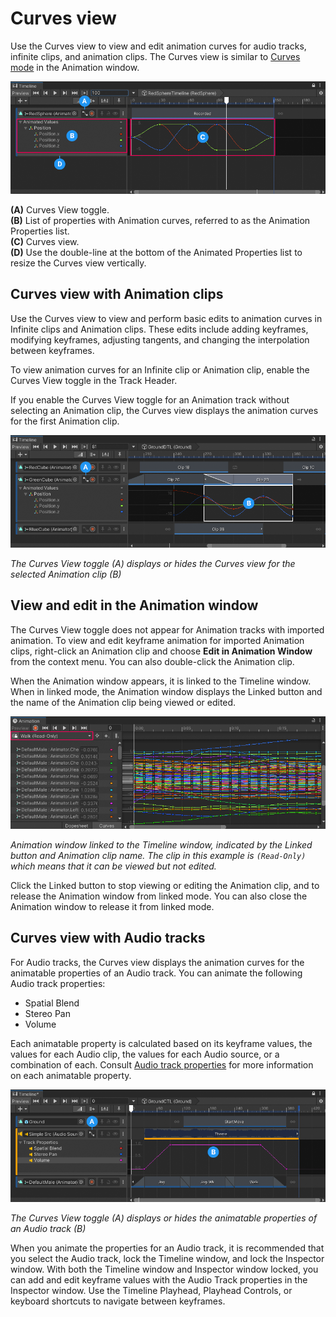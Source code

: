 # Curves view

Use the Curves view to view and edit animation curves for audio tracks, infinite clips, and animation clips. The Curves view is similar to [Curves mode](https://docs.unity3d.com/Manual/animeditor-AnimationCurves.html) in the Animation window.

![](images/anno-curves-view.png)

**(A)** Curves View toggle.<br/>
**(B)** List of properties with Animation curves, referred to as the Animation Properties list.<br/>
**(C)** Curves view.<br/>
**(D)** Use the double-line at the bottom of the Animated Properties list to resize the Curves view vertically.<br/>

## Curves view with Animation clips

Use the Curves view to view and perform basic edits to animation curves in Infinite clips and Animation clips. These edits include adding keyframes, modifying keyframes, adjusting tangents, and changing the interpolation between keyframes.

To view animation curves for an Infinite clip or Animation clip, enable the Curves View toggle in the Track Header.

If you enable the Curves View toggle for an Animation track without selecting an Animation clip, the Curves view displays the animation curves for the first Animation clip.

![](images/tl-curves-anim-clip.png)

_The Curves View toggle (A) displays or hides the Curves view for the selected Animation clip (B)_

<a name="animwindow"></a>
## View and edit in the Animation window

The Curves View toggle does not appear for Animation tracks with imported animation. To view and edit keyframe animation for imported Animation clips, right-click an Animation clip and choose **Edit in Animation Window** from the context menu. You can also double-click the Animation clip.

When the Animation window appears, it is linked to the Timeline window. When in linked mode, the Animation window displays the Linked button and the name of the Animation clip being viewed or edited.

![](images/anim-window-locked.png)

_Animation window linked to the Timeline window, indicated by the Linked button and Animation clip name. The clip in this example is `(Read-Only)` which means that it can be viewed but not edited._

Click the Linked button to stop viewing or editing the Animation clip, and to release the Animation window from linked mode. You can also close the Animation window to release it from linked mode.

<a name="curvesviewaudiotrack"></a>
## Curves view with Audio tracks

For Audio tracks, the Curves view displays the animation curves for the animatable properties of an Audio track. You can animate the following Audio track properties:
* Spatial Blend
* Stereo Pan
* Volume

Each animatable property is calculated based on its keyframe values, the values for each Audio clip, the values for each Audio source, or a combination of each. Consult [Audio track properties](insp-trk-audio.md) for more information on each animatable property.

![](images/tl-curves-audio-track.png)

_The Curves View toggle (A) displays or hides the animatable properties of an Audio track (B)_

When you animate the properties for an Audio track, it is recommended that you select the Audio track, lock the Timeline window, and lock the Inspector window. With both the Timeline window and Inspector window locked, you can add and edit keyframe values with the Audio Track properties in the Inspector window. Use the Timeline Playhead, Playhead Controls, or keyboard shortcuts to navigate between keyframes.
